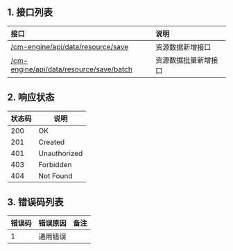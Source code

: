 ## 1. 接口列表

| 接口                                | 说明           |
| :--------------------------------------- | :------------------ |
| [/cm-engine/api/data/resource/save](/api/data/resources?id=插入一条记录) | 资源数据新增接口 |
| [/cm-engine/api/data/resource/save/batch](/api/data/resources?id=插入（批量）) | 资源数据批量新增接口 |

## 2. 响应状态

| 状态码 | 说明         |
| ------ | ------------ |
| 200    | OK           |
| 201    | Created      |
| 401    | Unauthorized |
| 403    | Forbidden    |
| 404    | Not Found    |

## 3. 错误码列表

| 错误码 | 错误原因 | 备注 |
| :------ | :-------- | :---- |
| 1      | 通用错误 |      |